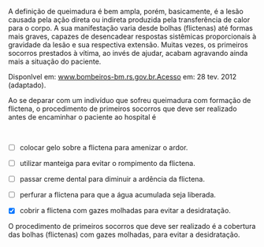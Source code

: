 

A definição de queimadura é bem ampla, porém, basicamente, é a lesão causada pela ação direta ou indireta produzida pela transferência de calor para o corpo. A sua manifestação varia desde bolhas (flictenas) até formas mais graves, capazes de desencadear respostas sistêmicas proporcionais à gravidade da lesão e sua respectiva extensão. Muitas vezes, os primeiros socorros prestados à vítima, ao invés de ajudar, acabam agravando ainda mais a situação do paciente.

Disponlvel em: www.bombeiros-bm.rs.gov.br.Acesso em: 28 tev. 2012 (adaptado).

Ao se deparar com um indivíduo que sofreu queimadura com formação de flictena, o procedimento de primeiros socorros que deve ser realizado antes de encaminhar o paciente ao hospital é

 



- [ ] colocar gelo sobre a flictena para amenizar o ardor.
- [ ] utilizar manteiga para evitar o rompimento da flictena.
- [ ] passar creme dental para diminuir a ardência da flictena.
- [ ] perfurar a flictena para que a água acumulada seja liberada.
- [x] cobrir a flictena com gazes molhadas para evitar a desidratação.


O procedimento de primeiros socorros que deve ser realizado é a cobertura das bolhas (flictenas) com gazes molhadas, para evitar a desidratação.
